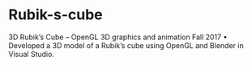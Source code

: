 # Rubik-s-cube
3D Rubik’s Cube – OpenGL 3D graphics and animation		        	     	     	          Fall 2017
•	Developed a 3D model of a Rubik’s cube using OpenGL and Blender in Visual Studio. 
